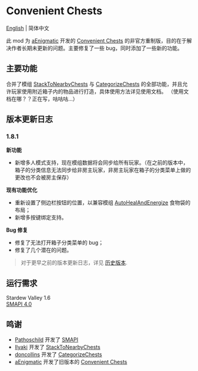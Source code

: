 ﻿# Convenient Chests

[English](README.md) | 简体中文

此 mod 为 [aEnigmatic](https://github.com/aEnigmatic) 开发的 [Convenient Chests](https://github.com/aEnigmatic/ConvenientChests) 的非官方重制版，目的在于解决作者长期未更新的问题。主要修复了一些 bug，同时添加了一些新的功能。

## 主要功能
合并了模组 [StackToNearbyChests](https://www.nexusmods.com/stardewvalley/mods/1787) 与 [CategorizeChests](https://www.nexusmods.com/stardewvalley/mods/1300) 的全部功能，并且允许玩家使用附近箱子内的物品进行打造，具体使用方法详见使用文档。
（使用文档在哪？？正在写，咕咕咕...）

## 版本更新日志

### 1.8.1

**新功能**
- 新增多人模式支持，现在模组数据将会同步给所有玩家。（在之前的版本中，箱子的分类信息无法同步给非房主玩家，非房主玩家在箱子的分类菜单上做的更改也不会被房主保存）

**现有功能优化**
- 重新设置了侧边栏按钮的位置，以兼容模组 [AutoHealAndEnergize](https://www.nexusmods.com/stardewvalley/mods/29035) 食物袋的布局；
- 新增多按键绑定支持。

**Bug 修复**
- 修复了无法打开箱子分类菜单的 bug；
- 修复了几个潜在的问题。

> 对于更早之前的版本更新日志，详见 [历史版本](VersionHistories/VersionHistory_zh.md).

## 运行需求
Stardew Valley 1.6  
[SMAPI 4.0](https://smapi.io)

## 鸣谢
* [Pathoschild](https://github.com/Pathoschild) 开发了 [SMAPI](https://github.com/Pathoschild/SMAPI)
* [Ilyaki](https://github.com/Ilyaki) 开发了 [StackToNearbyChests](https://github.com/Ilyaki/StackToNearbyChests)
* [doncollins](https://github.com/doncollins) 开发了 [CategorizeChests](https://github.com/doncollins/StardewValleyMods)
* [aEnigmatic](https://github.com/aEnigmatic) 开发了旧版本的 [Convenient Chests](https://github.com/aEnigmatic/ConvenientChests)